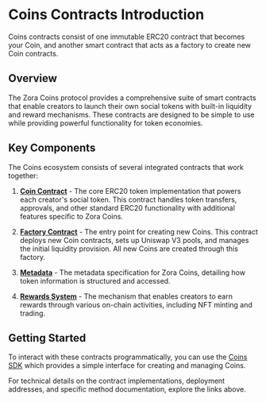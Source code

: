 # Coins Contracts Introduction

Coins contracts consist of one immutable ERC20 contract that becomes your Coin, and another smart contract that acts as a factory to create new Coin contracts.

## Overview

The Zora Coins protocol provides a comprehensive suite of smart contracts that enable creators to launch their own social tokens with built-in liquidity and reward mechanisms. These contracts are designed to be simple to use while providing powerful functionality for token economies.

## Key Components

The Coins ecosystem consists of several integrated contracts that work together:

1. **[Coin Contract](/coins/contracts/coin)** - The core ERC20 token implementation that powers each creator's social token. This contract handles token transfers, approvals, and other standard ERC20 functionality with additional features specific to Zora Coins.

2. **[Factory Contract](/coins/contracts/factory)** - The entry point for creating new Coins. This contract deploys new Coin contracts, sets up Uniswap V3 pools, and manages the initial liquidity provision. All new Coins are created through this factory.

3. **[Metadata](/coins/contracts/metadata)** - The metadata specification for Zora Coins, detailing how token information is structured and accessed.

4. **[Rewards System](/coins/contracts/rewards)** - The mechanism that enables creators to earn rewards through various on-chain activities, including NFT minting and trading.

## Getting Started

To interact with these contracts programmatically, you can use the [Coins SDK](/coins/sdk) which provides a simple interface for creating and managing Coins.

For technical details on the contract implementations, deployment addresses, and specific method documentation, explore the links above.

